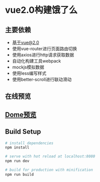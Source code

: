 # vue2.0构建饿了么

## 主要依赖
- 基于vue@2.0
- 使用vue-router进行页面路由切换
- 使用axios进行http请求获取数据
- 自动化构建工具webpack
- mockjs模拟数据
- 使用less编写样式
- 使用better-scroll进行联动滑动

## 在线预览
[<h2>Dome预览</h2>](http://www.mo36.com/ele)
## Build Setup

``` bash
# install dependencies
npm install

# serve with hot reload at localhost:8080
npm run dev

# build for production with minification
npm run build

